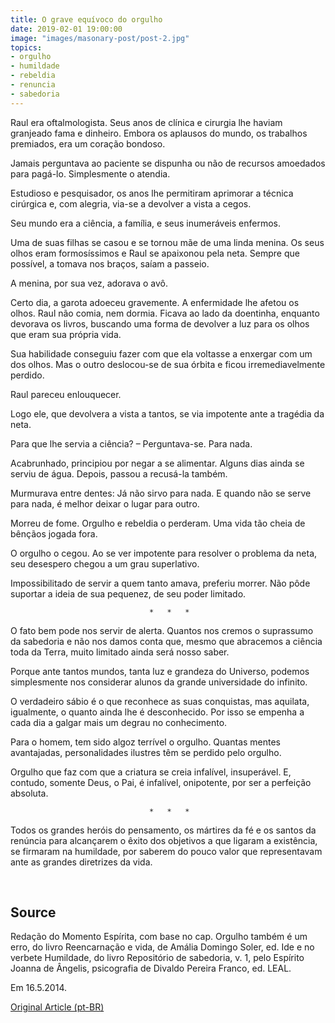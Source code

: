 ```yaml
---
title: O grave equívoco do orgulho
date: 2019-02-01 19:00:00
image: "images/masonary-post/post-2.jpg"
topics: 
- orgulho
- humildade
- rebeldia
- renuncia
- sabedoria
---
```


Raul era oftalmologista. Seus anos de clínica e cirurgia lhe haviam granjeado
fama e dinheiro. Embora os aplausos do mundo, os trabalhos premiados, era um
coração bondoso.

Jamais perguntava ao paciente se dispunha ou não de recursos amoedados para
pagá-lo. Simplesmente o atendia.

Estudioso e pesquisador, os anos lhe permitiram aprimorar a técnica cirúrgica
e, com alegria, via-se a devolver a vista a cegos.

Seu mundo era a ciência, a família, e seus inumeráveis enfermos.

Uma de suas filhas se casou e se tornou mãe de uma linda menina. Os seus olhos
eram formosíssimos e Raul se apaixonou pela neta. Sempre que possível, a tomava
nos braços, saíam a passeio.

A menina, por sua vez, adorava o avô.

Certo dia, a garota adoeceu gravemente. A enfermidade lhe afetou os olhos. Raul
não comia, nem dormia. Ficava ao lado da doentinha, enquanto devorava os
livros, buscando uma forma de devolver a luz para os olhos que eram sua própria
vida.

Sua habilidade conseguiu fazer com que ela voltasse a enxergar com um dos
olhos. Mas o outro deslocou-se de sua órbita e ficou irremediavelmente perdido.

Raul pareceu enlouquecer.

Logo ele, que devolvera a vista a tantos, se via impotente ante a tragédia da
neta.

Para que lhe servia a ciência? – Perguntava-se. Para nada.

Acabrunhado, principiou por negar a se alimentar. Alguns dias ainda se serviu
de água. Depois, passou a recusá-la também.

Murmurava entre dentes: Já não sirvo para nada. E quando não se serve para
nada, é melhor deixar o lugar para outro.

Morreu de fome. Orgulho e rebeldia o perderam. Uma vida tão cheia de bênçãos
jogada fora.

O orgulho o cegou. Ao se ver impotente para resolver o problema da neta, seu
desespero chegou a um grau superlativo.

Impossibilitado de servir a quem tanto amava, preferiu morrer. Não pôde
suportar a ideia de sua pequenez, de seu poder limitado.

                                   *   *   *

O fato bem pode nos servir de alerta. Quantos nos cremos o suprassumo da
sabedoria e não nos damos conta que, mesmo que abracemos a ciência toda da
Terra, muito limitado ainda será nosso saber.

Porque ante tantos mundos, tanta luz e grandeza do Universo, podemos
simplesmente nos considerar alunos da grande universidade do infinito.

O verdadeiro sábio é o que reconhece as suas conquistas, mas aquilata,
igualmente, o quanto ainda lhe é desconhecido. Por isso se empenha a cada dia a
galgar mais um degrau no conhecimento.

Para o homem, tem sido algoz terrível o orgulho. Quantas mentes avantajadas,
personalidades ilustres têm se perdido pelo orgulho.

Orgulho que faz com que a criatura se creia infalível, insuperável. E, contudo,
somente Deus, o Pai, é infalível, onipotente, por ser a perfeição absoluta.

                                   *   *   *

Todos os grandes heróis do pensamento, os mártires da fé e os santos da
renúncia para alcançarem o êxito dos objetivos a que ligaram a existência, se
firmaram na humildade, por saberem do pouco valor que representavam ante as
grandes diretrizes da vida.

 

## Source
Redação do Momento Espírita, com base no cap. Orgulho também é um erro, do livro
Reencarnação e vida, de Amália Domingo Soler, ed. Ide e no verbete Humildade, do
livro Repositório de sabedoria, v. 1, pelo Espírito Joanna de Ângelis,
psicografia de Divaldo Pereira Franco, ed. LEAL.  

Em 16.5.2014. 

[Original Article (pt-BR)](http://momento.com.br/pt/ler_texto.php?id=4144)
